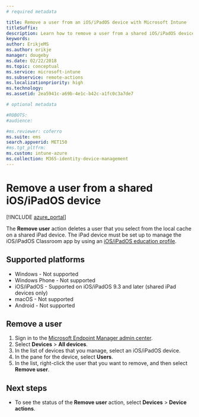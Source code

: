 ```yaml
---
# required metadata

title: Remove a user from an iOS/iPadOS device with Microsoft Intune 
titleSuffix:
description: Learn how to remove a user from a shared iOS/iPadOS device with Intune.
keywords:
author: ErikjeMS
ms.author: erikje
manager: dougeby
ms.date: 02/22/2018
ms.topic: conceptual
ms.service: microsoft-intune
ms.subservice: remote-actions
ms.localizationpriority: high
ms.technology:
ms.assetid: 2ea5941c-a69b-4e1c-b42c-a1fc0c3a7de7

# optional metadata

#ROBOTS:
#audience:

#ms.reviewer: coferro
ms.suite: ems
search.appverid: MET150
#ms.tgt_pltfrm:
ms.custom: intune-azure
ms.collection: M365-identity-device-management
---
```


# Remove a user from a shared iOS/iPadOS device


[!INCLUDE [azure_portal](../includes/azure_portal.md)]

The **Remove user** action deletes a user that you select from the local cache on a shared iPad device. The iPad device must be set up to manage the iOS/iPadOS Classroom app by using an [iOS/iPadOS education profile](../fundamentals/education-settings-configure-ios.md). 

## Supported platforms

- Windows - Not supported
- Windows Phone - Not supported
- iOS/iPadOS - Supported on iOS/iPadOS 9.3 and later (shared iPad devices only)
- macOS - Not supported
- Android - Not supported

## Remove a user

1. Sign in to the [Microsoft Endpoint Manager admin center](https://go.microsoft.com/fwlink/?linkid=2109431).
2. Select **Devices** > **All devices**.
3. In the list of devices that you manage, select an iOS/iPadOS device.
4. In the pane for the device, select **Users**.
5. In the list, right-click the user that you want to remove, and then select **Remove user**.

## Next steps

- To see the status of the **Remove user** action, select **Devices** > **Device actions**.
